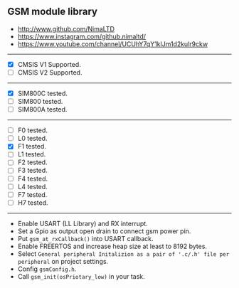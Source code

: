 ## GSM module library 

* http://www.github.com/NimaLTD   
* https://www.instagram.com/github.nimaltd/   
* https://www.youtube.com/channel/UCUhY7qY1klJm1d2kulr9ckw   
--------------------------------------------------------------------------------
* [x] CMSIS V1 Supported.
* [ ] CMSIS V2 Supported.
--------------------------------------------------------------------------------
* [x] SIM800C tested.
* [ ] SIM800 tested.
* [ ] SIM800A tested.
--------------------------------------------------------------------------------    
* [ ] F0 tested.
* [ ] L0 tested.
* [x] F1 tested.
* [ ] L1 tested.
* [ ] F2 tested.
* [ ] F3 tested.
* [ ] F4 tested.
* [ ] L4 tested.
* [ ] F7 tested.
* [ ] H7 tested.
--------------------------------------------------------------------------------   
* Enable USART (LL Library) and RX interrupt.
* Set a Gpio as output open drain to connect gsm power pin.
* Put `gsm_at_rxCallback()` into USART callback.
* Enable FREERTOS and increase heap size at least to 8192 bytes.
* Select `General peripheral Initalizion as a pair of '.c/.h' file per peripheral` on project settings.
* Config `gsmConfig.h`.
* Call `gsm_init(osPriotary_low)` in your task. 





